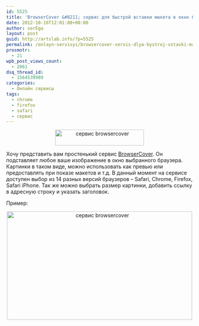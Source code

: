 ```yaml
---
id: 5525
title: 'BrowserCover &#8211; сервис для быстрой вставки макета в окно браузер'
date: 2012-10-16T12:01:08+00:00
author: serEga
layout: post
guid: http://artslab.info/?p=5525
permalink: /onlayn-servisyi/browsercover-servis-dlya-bystroj-vstavki-maketa-v-okno-brauzer/
prosmotr:
  - 21
wpb_post_views_count:
  - 2061
dsq_thread_id:
  - 1564539989
categories:
  - Онлайн сервисы
tags:
  - chrome
  - firefox
  - safari
  - сервис
---
```

<center>
  <a href="http://googledrive.com/host/0B9lHVSSSdxdxd0hjdUdmRzY3Tjg/browsercover.png"><img src="http://googledrive.com/host/0B9lHVSSSdxdxd0hjdUdmRzY3Tjg/browsercover.png" alt="сервис browsercover" title="browsercover" width="240" height="43" class="aligncenter size-full wp-image-5527" /></a>
</center>

Хочу представить вам простенький сервис [BrowserCover](http://www.browsercover.com/). Он подставляет любое ваше изображение в окно выбранного браузера. Картинки в таком виде, можно использовать как превью или предоставлять при показе макетов и т.д. В данный момент на сервисе доступен выбор из 14 разных версий браузеров &#8211; Safari, Chrome, Firefox, Safari iPhone. Так же можно выбрать размер картинки, добавить ссылку в адресную строку и указать заголовок.

Пример:

<center>
  <img src="http://googledrive.com/host/0B9lHVSSSdxdxd0hjdUdmRzY3Tjg/browsercover_s_brauzerom.png" alt="сервис browsercover" title="browsercover_s_brauzerom" width="500" height="293" class="aligncenter size-full wp-image-5526" srcset="http://googledrive.com/host/0B9lHVSSSdxdxd0hjdUdmRzY3Tjg/browsercover_s_brauzerom.png 500w, http://googledrive.com/host/0B9lHVSSSdxdxd0hjdUdmRzY3Tjg/browsercover_s_brauzerom-300x175.png 300w" sizes="(max-width: 500px) 100vw, 500px" />
</center>
